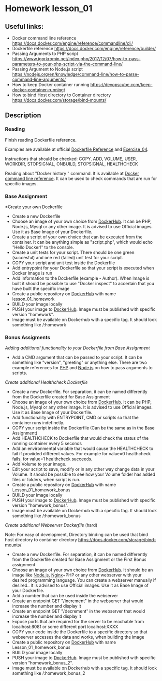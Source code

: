 # Homework lesson_01

## Useful links:
 - Docker command line reference https://docs.docker.com/engine/reference/commandline/cli/
 - Dockerfile reference https://docs.docker.com/engine/reference/builder/
 - Passing Arguments to PHP script https://www.igorkromin.net/index.php/2017/12/07/how-to-pass-parameters-to-your-php-script-via-the-command-line/
 - Passing Argument to Node.js script https://nodejs.org/en/knowledge/command-line/how-to-parse-command-line-arguments/
 - How to keep Docker container running https://devopscube.com/keep-docker-container-running/
 - How to bind Host directory to Container directory https://docs.docker.com/storage/bind-mounts/ 

## Description

### Reading

Finish reading Dockerfile reference. 

Examples are available at official [Dockerfile Reference](https://docs.docker.com/engine/reference/builder/) and [Exercise_04](./exercise_04_dockerfile/readme.md). 

Instructions that should be checked: COPY, ADD, VOLUME, USER, WORKDIR, STOPSIGNAL, ONBUILD, STOPSIGNAL, HEALTHCHECK

Reading about "Docker history <Container ID>" command. It is available at [Docker command line reference](https://docs.docker.com/engine/reference/commandline/cli/). It can be used to check commands that are run for specific images.

### Base Assignment

*Create your own Dockerfile

- Create a new Dockerfile
- Choose an image of your own choice from [DockerHub](https://hub.docker.com/search?type=image). It can be PHP, Node.js, Mysql or any other image. It is advised to use Official images. Use it as Base Image of your Dockerfile.
- Create a script of your own choice that can be executed from the container. It can be anything simple as "script.php", which would echo "Hello Docker!" to the console.
- Create a unit tests for your script. There should be one green (succesful) and one red (failed) unit test for your script. 
- COPY your script and unit test inside the Dockerfile
- Add entrypoint for your Dockerfile so that your script is executed when Docker Image is run
- Add information to the Dockerfile (example - Author). When Image is built it should be possible to use "Docker inspect" to accertain that you have built the specific image
- Create a public repository on [DockerHub](https://hub.docker.com/search?type=image) with name lesson_01_homework
- BUILD your image locally
- PUSH your image to [DockerHub](https://hub.docker.com/search?type=image). Image must be published with specific version "homework".
- Image must be available on Dockerhub with a specific tag. It should look something like <your username>/<your project name>:homework

### Bonus Assigments

*Adding additional functionality to your Dockerfile from Base Assignment*
 
 - Add a CMD argument that can be passed to your script. It can be something like "version", "greeting" or anything else. There are two example references for [PHP](https://www.igorkromin.net/index.php/2017/12/07/how-to-pass-parameters-to-your-php-script-via-the-command-line/) and [Node.js](https://nodejs.org/en/knowledge/command-line/how-to-parse-command-line-arguments/) on how to pass arguments to scripts.

*Create additional Healthcheck Dockerfile*
 
- Create a new Dockerfile. For separation, it can be named differently from the Dockerfile created for Base Assignment
- Choose an image of your own choice from [DockerHub](https://hub.docker.com/search?type=image). It can be PHP, Node.js, Mysql or any other image. It is advised to use Official images. Use it as Base Image of your Dockerfile.
- Add functionality with ENTRYPOINT, CMD or scripts so that the container runs indefinetly. 
- COPY your script inside the Dockerfile (Can be the same as in the Base Assignment)
- Add HEALTHCHECK to Dockerfile that would check the status of the running container every 5 seconds
- Add an environmental variable that would cause the HEALTHCHECK to fail if proviided different values. For example for value=0 healthcheck fails, for value=1 healthcheck succeeds.
- Add Volume to your image.
- Edit your script to save, modify or in any other way change data in your Volume. It should be possible to see how your Volume folder has added files or folders, when script is run.
- Create a public repository on [DockerHub](https://hub.docker.com/search?type=image) with name Lesson_01_homework_bonus
- BUILD your image locally
- PUSH your image to [DockerHub](https://hub.docker.com/search?type=image). Image must be published with specific version "homework_bonus".
- Image must be available on Dockerhub with a specific tag. It should look something like <your username>/<your project name>:homework_bonus
 
*Create additional Webserver Dockerfile* (hard)
 
Note: For easy of development, Directory binding can be used that bind host directory to container directory https://docs.docker.com/storage/bind-mounts/ 

- Create a new Dockerfile. For separation, it can be named differently from the Dockerfile created for Base Assignment or the First Bonus assignment
- Choose an image of your own choice from [DockerHub](https://hub.docker.com/search?type=image). It should be an image like [Node.js](https://hub.docker.com/_/node), [Nginx](https://hub.docker.com/_/nginx)+PHP or any other webserver with your desired programming language. You can create a webserver manually if desired.. It is advised to use Official images. Use it as Base Image of your Dockerfile.
- Add a number that can be used inside the webserver
- Create an endpoint GET "/increment" in the webserver that would increase the number and display it
- Create an endpoint GET "/decrement" in the webserver that would increase the number and display it
- Expose ports that are required for the server to be reachable from localhost:8081 or some different port localhost:XXXX
- COPY your code inside the Dockerfile to a specific directory so that webserver accesses the data and works, when building the image
- Create a public repository on [DockerHub](https://hub.docker.com/search?type=image) with name Lesson_01_homework_bonus
- BUILD your image locally
- PUSH your image to [DockerHub](https://hub.docker.com/search?type=image). Image must be published with specific version "homework_bonus_2".
- Image must be available on Dockerhub with a specific tag. It should look something like <your username>/<your project name>:homework_bonus_2

